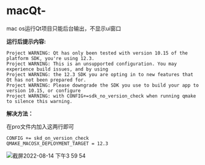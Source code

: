 # macQt-
mac os运行Qt项目只能后台输出，不显示ui窗口

**运行后提示内容:**

    Project WARNING: Qt has only been tested with version 10.15 of the platform SDK, you're using 12.3.
    Project WARNING: This is an unsupported configuration. You may experience build issues, and by using
    Project WARNING: the 12.3 SDK you are opting in to new features that Qt has not been prepared for.
    Project WARNING: Please downgrade the SDK you use to build your app to version 10.15, or configure
    Project WARNING: with CONFIG+=sdk_no_version_check when running qmake to silence this warning.
**解决方法：**

在pro文件内加入这两行即可

    CONFIG += skd_on_version_check
    QMAKE_MACOSX_DEPLOYMENT_TARGET = 12.3
      
![截屏2022-08-14 下午3 59 54](https://user-images.githubusercontent.com/70415754/184527901-1959b503-b6b9-41b4-9f8f-a8517249debb.png)
